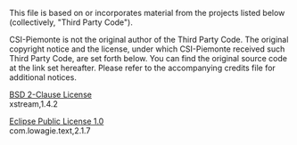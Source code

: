 This file is based on or incorporates material from the projects listed below
(collectively, "Third Party Code").

CSI-Piemonte is not the original author of the Third Party Code.
The original copyright notice and the license, under which CSI-Piemonte received such Third Party Code,
are set forth below. You can find the original source code at the link set hereafter.
Please refer to the accompanying credits file for additional notices.

[BSD 2-Clause License](https://github.com/unica-open/contabilia/blob/master/third-party-licenses/BSD%202-CLAUSE-LICENSE.txt) \
xstream,1.4.2

[Eclipse Public License 1.0](https://github.com/unica-open/contabilia/blob/master/third-party-licenses/EPL%201.0-LICENSE.txt) \
com.lowagie.text,2.1.7
